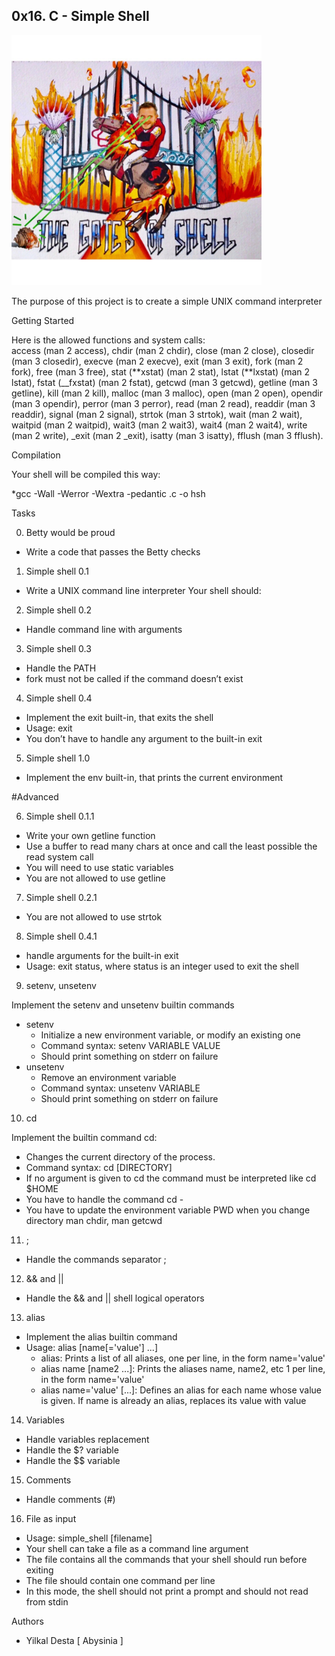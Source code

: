 ## 0x16. C - Simple Shell

<img src="shell.jpeg" width="400" height="auto" style="width: 400px; height: auto;">

The purpose of this project is to create a simple UNIX command interpreter

Getting Started

Here is the allowed functions and system calls:  
access (man 2 access),
chdir (man 2 chdir),
close (man 2 close),
closedir (man 3 closedir),
execve (man 2 execve),
exit (man 3 exit),
fork (man 2 fork),
free (man 3 free),
stat (**xstat) (man 2 stat),
lstat (**lxstat) (man 2 lstat),
fstat (\_\_fxstat) (man 2 fstat),
getcwd (man 3 getcwd),
getline (man 3 getline),
kill (man 2 kill),
malloc (man 3 malloc),
open (man 2 open),
opendir (man 3 opendir),
perror (man 3 perror),
read (man 2 read),
readdir (man 3 readdir),
signal (man 2 signal),
strtok (man 3 strtok),
wait (man 2 wait),
waitpid (man 2 waitpid),
wait3 (man 2 wait3),
wait4 (man 2 wait4),
write (man 2 write),
\_exit (man 2 \_exit),
isatty (man 3 isatty),
fflush (man 3 fflush).

Compilation

Your shell will be compiled this way:

\*gcc -Wall -Werror -Wextra -pedantic .c -o hsh

Tasks

0.  Betty would be proud

- Write a code that passes the Betty checks

1.  Simple shell 0.1

- Write a UNIX command line interpreter
  Your shell should:

2.  Simple shell 0.2

- Handle command line with arguments

3.  Simple shell 0.3

- Handle the PATH
- fork must not be called if the command doesn’t exist

4.  Simple shell 0.4

- Implement the exit built-in, that exits the shell
- Usage: exit
- You don’t have to handle any argument to the built-in exit

5.  Simple shell 1.0

- Implement the env built-in, that prints the current environment

#Advanced

6. Simple shell 0.1.1

- Write your own getline function
- Use a buffer to read many chars at once and call the least possible the read system call
- You will need to use static variables
- You are not allowed to use getline

7. Simple shell 0.2.1

- You are not allowed to use strtok

8. Simple shell 0.4.1

- handle arguments for the built-in exit
- Usage: exit status, where status is an integer used to exit the shell

9. setenv, unsetenv

Implement the setenv and unsetenv builtin commands

- setenv
  - Initialize a new environment variable, or modify an existing one
  - Command syntax: setenv VARIABLE VALUE
  - Should print something on stderr on failure
- unsetenv
  - Remove an environment variable
  - Command syntax: unsetenv VARIABLE
  - Should print something on stderr on failure

10. cd

Implement the builtin command cd:

- Changes the current directory of the process.
- Command syntax: cd [DIRECTORY]
- If no argument is given to cd the command must be interpreted like cd $HOME
- You have to handle the command cd -
- You have to update the environment variable PWD when you change directory
  man chdir, man getcwd

11. ;

- Handle the commands separator ;

12. && and ||

- Handle the && and || shell logical operators

13. alias

- Implement the alias builtin command
- Usage: alias [name[='value'] ...]
  - alias: Prints a list of all aliases, one per line, in the form name='value'
  - alias name [name2 ...]: Prints the aliases name, name2, etc 1 per line, in the form name='value'
  - alias name='value' [...]: Defines an alias for each name whose value is given. If name is already an alias, replaces its value with value

14. Variables

- Handle variables replacement
- Handle the $? variable
- Handle the $$ variable

15. Comments

- Handle comments (#)

16. File as input

- Usage: simple_shell [filename]
- Your shell can take a file as a command line argument
- The file contains all the commands that your shell should run before exiting
- The file should contain one command per line
- In this mode, the shell should not print a prompt and should not read from stdin

Authors

- Yilkal Desta [ Abysinia ]
